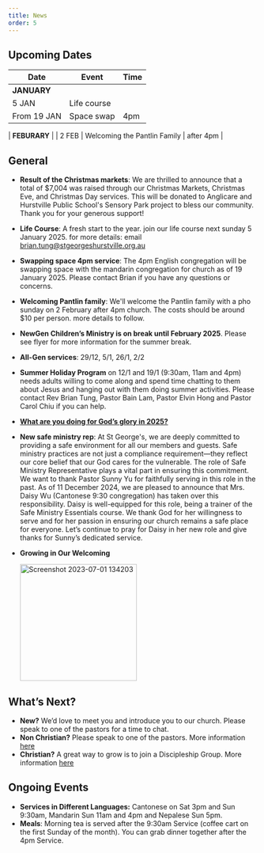 ```yaml
---
title: News
order: 5
---
```


## Upcoming Dates

| Date | Event | Time |
| ----- | ----- | ----- |
| **JANUARY** | 
| 5 JAN | Life course | |
| From 19 JAN | Space swap | 4pm |

| **FEBURARY** | 
| 2 FEB | Welcoming the Pantlin Family | after 4pm |


## General
- **Result of the Christmas markets**:
We are thrilled to announce that a total of $7,004 was raised through our Christmas Markets, Christmas Eve, and Christmas Day services. This will be donated to Anglicare and Hurstville Public School's Sensory Park project to bless our community. Thank you for your generous support!

- **Life Course**:
A fresh start to the year. join our life course next sunday 5 January 2025. for more details: email brian.tung@stgeorgeshurstville.org.au

- **Swapping space 4pm service**:
The 4pm English congregation will be swapping space with the mandarin congregation for church as of 19 January 2025. Please contact Brian if you have any questions or concerns. 

- **Welcoming Pantlin family**:
We'll welcome the Pantlin family with a pho sunday on 2 February after 4pm church. The costs should be around $10 per person. more details to follow. 

- **NewGen Children’s Ministry is on break until February 2025**. Please see flyer for more information for the summer break. 
- **All-Gen services**: 29/12, 5/1, 26/1, 2/2
- **Summer Holiday Program** on 12/1 and 19/1 (9:30am, 11am and 4pm) needs adults willing to come along and spend time chatting to them about Jesus and hanging out with them doing summer activities. Please contact Rev Brian Tung, Pastor Bain Lam, Pastor Elvin Hong and Pastor Carol Chiu if you can help.
- [**What are you doing for God’s glory in 2025?**](https://forms.gle/dshYacLA1kB8xpkn7)

- **New safe ministry rep**: At St George's, we are deeply committed to providing a safe environment for all our members and guests. Safe ministry practices are not just a compliance requirement—they reflect our core belief that our God cares for the vulnerable.
The role of Safe Ministry Representative plays a vital part in ensuring this commitment. We want to thank Pastor Sunny Yu for faithfully serving in this role in the past. As of 11 December 2024, we are pleased to announce that Mrs. Daisy Wu (Cantonese 9:30 congregation) has taken over this responsibility.
Daisy is well-equipped for this role, being a trainer of the Safe Ministry Essentials course. We thank God for her willingness to serve and for her passion in ensuring our church remains a safe place for everyone.
Let’s continue to pray for Daisy in her new role and give thanks for Sunny’s dedicated service.



- **Growing in Our Welcoming**
  
  <img width="236" alt="Screenshot 2023-07-01 134203" src="https://github.com/stgeorgeshurstville/bulletin/assets/119166299/b540ac1c-0ba4-481e-90a5-5464939f7e4c">


## What’s Next?
- **New?** We’d love to meet you and introduce you to our church. Please speak to one of the pastors for a time to chat. 
- **Non Christian?** Please speak to one of the pastors. More information [here](https://stgeorgeshurstville.org.au/lets-talk-about-christianity)
- **Christian?** A great way to grow is to join a Discipleship Group. More information [here](https://stgeorgeshurstville.org.au/discipleship-groups)

## Ongoing Events
- **Services in Different Languages:** Cantonese on Sat 3pm and Sun 9:30am, Mandarin Sun 11am and 4pm and Nepalese Sun 5pm. 
- **Meals**: Morning tea is served after the 9:30am Service (coffee cart on the first Sunday of the month). You can grab dinner together after the 4pm Service.


